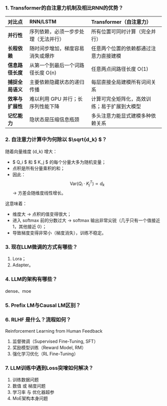 ### 1. Transformer的自注意力机制及相比RNN的优势？

| 对比点        | RNN/LSTM            | Transformer（自注意力）      |
| :--------- | :------------------ | :--------------------- |
| **并行性**    | 序列依赖，必须一步步处理（无法并行）  | 所有位置可同时计算（完全并行）        |
| **长程依赖**   | 随时间步增加，梯度容易消失或爆炸    | 任意两个位置的依赖都通过注意力直接建模    |
| **信息路径长度** | 从第一个到最后一个词路径长度 O(n) | 任意两点间路径长度 O(1)         |
| **捕捉全局语义** | 主要依赖隐藏状态的递归传播       | 每层直接全局建模所有词间关系         |
| **效率与扩展性** | 难以利用 GPU 并行；长序列性能下降 | 计算可完全矩阵化，高效训练；易于扩展到大模型 |
| **记忆能力**   | 隐状态是压缩信息瓶颈          | 多头注意力能显式建模多种依赖关系       |


### 2. 自注意力计算中为何除以 $\sqrt{d_k} $？

随着向量维度 (d_k) 增大：

* $ Q_i $ 和 $ K_j $ 的每个分量大多为随机变量；
* 点积是所有分量乘积的和；
* 因此：
  $$
  \text{Var}(Q_i \cdot K_j^T) \propto d_k
  $$
  → 方差会随维度线性增长。

这意味着：

* 维度大 → 点积的值变得很大；
* 进入 softmax 前的分数过大 → softmax 输出非常尖锐（几乎只有一个值接近 1，其他接近 0）；
* 导致梯度变得非常小（梯度消失），训练不稳定。

### 3. 现在LLM微调的方式有哪些？

1. Lora；
2. Adapter。

### 4. LLM的架构有哪些？

dense、moe

### 5. Prefix LM与Causal LM区别？

### 6. RLHF 是什么？流程如何？

Reinforcement Learning from Human Feedback

1. 监督微调（Supervised Fine-Tuning, SFT）
2. 奖励模型训练（Reward Model, RM）
3. 强化学习优化（RL Fine-Tuning）

### 7. LLM训练中遇到Loss突增如何解决？

1. 训练数据问题
2. 数值 或 梯度问题
3. 学习率 与 优化器超参
4. MoE架构本身问题